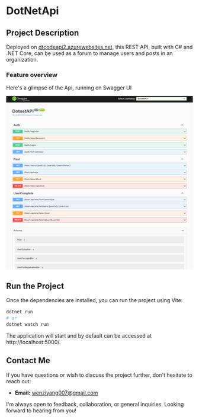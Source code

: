 # DotNetApi

## Project Description

Deployed on [dtcodeapi2.azurewebsites.net](dtcodeapi2.azurewebsites.net), this REST API, built with C# and .NET Core, can be used as a forum to manage users and posts in an organization. 

### Feature overview

Here's a glimpse of the Api, running on Swagger UI

![Main View](public/ReadmeImage.png)

## Run the Project

Once the dependencies are installed, you can run the project using Vite:

```bash
dotnet run
# or
dotnet watch run
```
The application will start and by default can be accessed at http://localhost:5000/.

## Contact Me

If you have questions or wish to discuss the project further, don't hesitate to reach out:

- **Email:** [wenziyang007@gmail.com](mailto:wenziyang007@gmail.com)

I'm always open to feedback, collaboration, or general inquiries. Looking forward to hearing from you!
